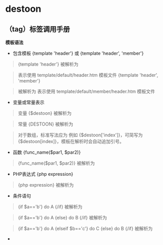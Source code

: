 # destoon 
## （tag）标签调用手册

**模板语法**

* 包含模板 {template 'header'} 或 {template 'header', 'member'}

> {template 'header'} 被解析为
<?php include template('header');?> 

>表示使用 template/default/header.htm 模板文件
{template 'header', 'member'}

>被解析为 <?php include template('header', 'member');?> 
表示使用 template/default/member/header.htm 模板文件

* 变量或常量表示
> 变量 {$destoon} 被解析为 <?php echo $destoon;?>

> 常量 {DESTOON} 被解析为 <?php echo DESTOON;?>

> 对于数组，标准写法应为 例如 {$destoon['index']}，可简写为 {$destoon[index]}，模板在解析时会自动追加引号。

* 函数 {func_name($par1, $par2)}
> {func\_name($par1, $par2)} 被解析为
<?php func\_name($par1, $par2);?>

* PHP表达式 {php expression}

> {php expression} 被解析为 <?php expression ?>

* 条件语句 
> {if $a=='b'} do A {/if} 被解析为
<?php if($a=='b') { do A }?>

> {if $a=='b'} do A {else} do B {/if} 被解析为
<?php if($a=='b') { do A } else { do B } ?>

> {if $a=='b'} do A {elseif $b=='c'} do C {else} do B {/if} 被解析为
<?php if($a=='b') { do A } else if($b=='c') { do C } else { do B } ?>
* 
